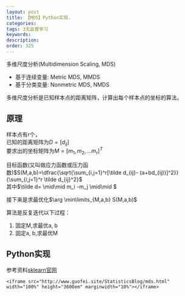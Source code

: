 ```yaml
---
layout: post
title: 【MDS】Python实现.
categories:
tags: 3无监督学习
keywords:
description:
order: 325
---
```


多维尺度分析(Multidimension Scaling, MDS)  
- 基于连续变量: Metric MDS, MMDS
- 基于分类变量: Nonmetric MDS, NMDS

多维尺度分析是已知样本点的距离矩阵，计算出每个样本点的坐标的算法。  


## 原理
样本点有r个，  
已知的距离矩阵为$D=[d_{ij}]$  
要求出的坐标矩阵为$M=[m_1,m_2,...m_r]^T$  


目标函数(又叫做应力函数或压力函数)$S(M,a,b)=\dfrac{\sqrt{\sum_{i,j=1}^r[\tilde d_{ij}- (a+bd_{ij})]^2}}{\sum_{i,j=1}^r \tilde d_{ij}^2}$  
其中$\tilde d= \mid\mid m_i -m_j \mid\mid $


接下来是求最优化$\arg \min\limits_{M,a,b} S(M,a,b)$  


算法是反复迭代以下过程：  
1. 固定M,求最优a, b  
2. 固定a, b,求最优M  


## Python实现

参考资料<a href='http://scikit-learn.org/stable/modules/generated/sklearn.manifold.MDS.html' target="sklearn">sklearn官网</a>  


```
<iframe src="http://www.guofei.site/StatisticsBlog/mds.html" width="100%" height="3600em" marginwidth="10%"></iframe>
